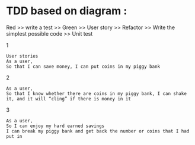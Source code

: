 # TDD based on diagram :

Red >> write a test >> Green >> User story >> Refactor >> Write the simplest possible code >> Unit test

1
```
User stories
As a user,
So that I can save money, I can put coins in my piggy bank
```
2
```
As a user,
So that I know whether there are coins in my piggy bank, I can shake it, and it will “cling” if there is money in it
```
3
```
As a user,
So I can enjoy my hard earned savings
I can break my piggy bank and get back the number or coins that I had put in
```
